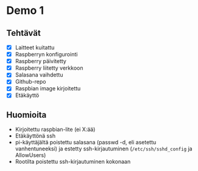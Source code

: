 # Demo 1

## Tehtävät

- [X] Laitteet kuitattu
- [X] Raspberryn konfigurointi
- [X] Raspberry päivitetty
- [X] Raspberry liitetty verkkoon
- [X] Salasana vaihdettu
- [X] Github-repo
- [X] Raspbian image kirjoitettu
- [X] Etäkäyttö

## Huomioita

- Kirjoitettu raspbian-lite (ei X:ää)
- Etäkäyttönä ssh
- pi-käyttäjältä poistettu salasana (passwd -d, eli asetettu vanhentuneeksi) ja estetty ssh-kirjautuminen (`/etc/ssh/sshd_config` ja AllowUsers)
- Rootilta poistettu ssh-kirjautuminen kokonaan
